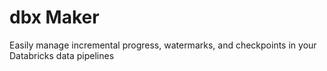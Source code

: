 # dbx Maker

Easily manage incremental progress, watermarks, and checkpoints in your Databricks data pipelines

